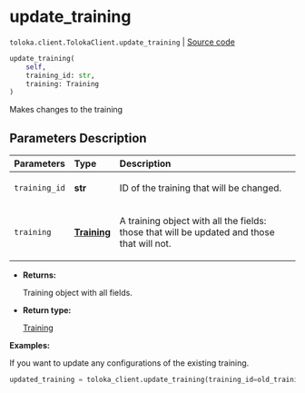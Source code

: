 # update_training
`toloka.client.TolokaClient.update_training` | [Source code](https://github.com/Toloka/toloka-kit/blob/v1.0.2/src/client/__init__.py#L1942)

```python
update_training(
    self,
    training_id: str,
    training: Training
)
```

Makes changes to the training

## Parameters Description

| Parameters | Type | Description |
| :----------| :----| :-----------|
`training_id`|**str**|<p>ID of the training that will be changed.</p>
`training`|**[Training](toloka.client.training.Training.md)**|<p>A training object with all the fields: those that will be updated and those that will not.</p>

* **Returns:**

  Training object with all fields.

* **Return type:**

  [Training](toloka.client.training.Training.md)

**Examples:**

If you want to update any configurations of the existing training.

```python
updated_training = toloka_client.update_training(training_id=old_training_id, training=new_training_object)
```
